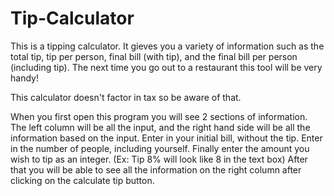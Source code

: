 # Tip-Calculator
This is a tipping calculator. It gieves you a variety of information such as the total tip, tip per person, final bill (with tip), and the final bill per person (including tip). The next time you go out to a restaurant this tool will be very handy!

This calculator doesn't factor in tax so be aware of that.

When you first open this program you will see 2 sections of information. The left column will be all the input, and the right hand side will be all the information based on the input.
Enter in your initial bill, without the tip. Enter in the number of people, including yourself. Finally enter the amount you wish to tip as an integer. (Ex: Tip 8% will look like 8 in the text box)
After that you will be able to see all the information on the right column after clicking on the calculate tip button.
